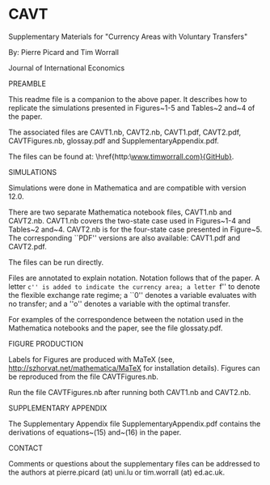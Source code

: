 # CAVT
 Supplementary Materials for "Currency Areas with Voluntary Transfers"
 
 By: Pierre Picard and Tim Worrall
 
 Journal of International Economics
 
 PREAMBLE

This readme file is a companion to the above paper. It describes how to replicate the simulations presented in Figures~1-5 and Tables~2 and~4 of the paper.

The associated files are CAVT1.nb, CAVT2.nb, CAVT1.pdf, CAVT2.pdf, CAVTFigures.nb, glossay.pdf and SupplementaryAppendix.pdf. 

The files can be found at: \href{http:\\www.timworrall.com}{GitHub}.

SIMULATIONS

Simulations were done in Mathematica and are compatible with version 12.0.

There are two separate Mathematica notebook files, CAVT1.nb and CAVT2.nb. CAVT1.nb covers the two-state case used in Figures~1-4 and Tables~2 and~4. CAVT2.nb is for the four-state case presented in Figure~5. The corresponding ``PDF'' versions are also available: CAVT1.pdf and CAVT2.pdf.

The files can be run directly. 

Files are annotated to explain notation. Notation follows that of the paper. A letter ``c'' is added to indicate the currency area; a letter ``f'' to denote the flexible exchange rate regime; a ``0'' denotes a variable evaluates with no transfer; and a ''o'' denotes a variable with the optimal transfer.

For examples of the correspondence between the notation used in the Mathematica notebooks and the paper, see the file glossaty.pdf.

FIGURE PRODUCTION

Labels for Figures are produced with MaTeX (see, http://szhorvat.net/mathematica/MaTeX for installation details). Figures can be reproduced from the file CAVTFigures.nb. 

Run the file CAVTFigures.nb after running both CAVT1.nb and CAVT2.nb. 

SUPPLEMENTARY APPENDIX

The Supplementary Appendix file SupplementaryAppendix.pdf contains the derivations of equations~(15) and~(16) in the paper.

CONTACT

Comments or questions about the supplementary files can be addressed to the authors at pierre.picard (at) uni.lu or tim.worrall (at) ed.ac.uk.